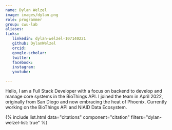 ```yaml
---
name: Dylan Welzel
image: images/dylan.png
role: programmer
group: cwu-lab
aliases:
links:
   linkedin: dylan-welzel-107140221
   github: DylanWelzel
   orcid: 
   google-scholar:
   twitter:
   facebook:
   instagram: 
   youtube:

---
```


Hello, I am a Full Stack Developer with a focus on backend to develop and manage core systems in the BioThings API. I joined the team in April 2022, originally from San Diego and now embracing the heat of Phoenix.
Currently working on the BioThings API and NIAID Data Ecosystem.

{% include list.html data="citations" component="citation" filters="dylan-welzel-list: true" %}
